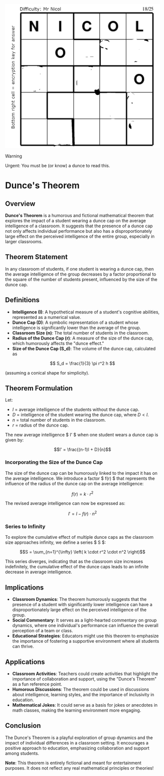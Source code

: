 
![Nicol](./nicol.png)
> [!WARNING]
> Urgent: You must be (or know) a dunce to read this.

# Dunce's Theorem

## Overview

**Dunce's Theorem** is a humorous and fictional mathematical theorem that explores the impact of a student wearing a dunce cap on the average intelligence of a classroom. It suggests that the presence of a dunce cap not only affects individual performance but also has a disproportionately large effect on the perceived intelligence of the entire group, especially in larger classrooms.

## Theorem Statement

In any classroom of students, if one student is wearing a dunce cap, then the average intelligence of the group decreases by a factor proportional to the square of the number of students present, influenced by the size of the dunce cap.

## Definitions

- **Intelligence (I)**: A hypothetical measure of a student's cognitive abilities, represented as a numerical value.
- **Dunce Cap (D)**: A symbolic representation of a student whose intelligence is significantly lower than the average of the group.
- **Classroom Size (n)**: The total number of students in the classroom.
- **Radius of the Dunce Cap (r)**: A measure of the size of the dunce cap, which humorously affects the "dunce effect."
- **Size of the Dunce Cap (S_d)**: The volume of the dunce cap, calculated as 

$$ S_d = \frac{1}{3} \pi r^2 h $$ 

(assuming a conical shape for simplicity).

## Theorem Formulation

Let:
- $I$ = average intelligence of the students without the dunce cap.
- $D$ = intelligence of the student wearing the dunce cap, where $D < I$.
- $n$ = total number of students in the classroom.
- $r$ = radius of the dunce cap.

The new average intelligence $ I' $ when one student wears a dunce cap is given by:

$$I' = \frac{(n-1)I + D}{n}$$

### Incorporating the Size of the Dunce Cap

The size of the dunce cap can be humorously linked to the impact it has on the average intelligence. We introduce a factor $ f(r) $ that represents the influence of the radius of the dunce cap on the average intelligence:

$$f(r) = k \cdot r^2$$

The revised average intelligence can now be expressed as:

$$I' = I - f(r) \cdot n^2$$

### Series to Infinity

To explore the cumulative effect of multiple dunce caps as the classroom size approaches infinity, we define a series $ S $:

$$S = \sum_{n=1}^{\infty} \left( k \cdot r^2 \cdot n^2 \right)$$

This series diverges, indicating that as the classroom size increases indefinitely, the cumulative effect of the dunce caps leads to an infinite decrease in average intelligence.

## Implications

- **Classroom Dynamics**: The theorem humorously suggests that the presence of a student with significantly lower intelligence can have a disproportionately large effect on the perceived intelligence of the group.
- **Social Commentary**: It serves as a light-hearted commentary on group dynamics, where one individual's performance can influence the overall perception of a team or class.
- **Educational Strategies**: Educators might use this theorem to emphasize the importance of fostering a supportive environment where all students can thrive.

## Applications

- **Classroom Activities**: Teachers could create activities that highlight the importance of collaboration and support, using the "Dunce's Theorem" as a fun reference point.
- **Humorous Discussions**: The theorem could be used in discussions about intelligence, learning styles, and the importance of inclusivity in education.
- **Mathematical Jokes**: It could serve as a basis for jokes or anecdotes in math classes, making the learning environment more engaging.

## Conclusion

The Dunce's Theorem is a playful exploration of group dynamics and the impact of individual differences in a classroom setting. It encourages a positive approach to education, emphasizing collaboration and support among students.

**Note**: This theorem is entirely fictional and meant for entertainment purposes. It does not reflect any real mathematical principles or theories!
